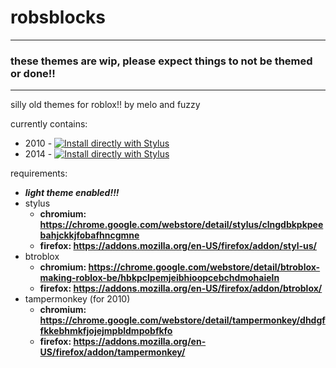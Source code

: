 # robsblocks
___
### **these themes are wip, please expect things to not be themed or done!!**
___
silly old themes for roblox!! by melo and fuzzy

currently contains:
- 2010 - [![Install directly with Stylus](https://img.shields.io/badge/Install%20directly%20with-Stylus-00adad.svg)](2010/2010.user.css)
- 2014 - [![Install directly with Stylus](https://img.shields.io/badge/Install%20directly%20with-Stylus-00adad.svg)](2014/2014.user.css)

requirements:
- ***light theme enabled!!!***
- stylus
	- **chromium: https://chrome.google.com/webstore/detail/stylus/clngdbkpkpeebahjckkjfobafhncgmne**
	- **firefox: https://addons.mozilla.org/en-US/firefox/addon/styl-us/**
- btroblox
	- **chromium: https://chrome.google.com/webstore/detail/btroblox-making-roblox-be/hbkpclpemjeibhioopcebchdmohaieln**
	- **firefox: https://addons.mozilla.org/en-US/firefox/addon/btroblox/**
- tampermonkey (for 2010)
	- **chromium: https://chrome.google.com/webstore/detail/tampermonkey/dhdgffkkebhmkfjojejmpbldmpobfkfo**
	- **firefox: https://addons.mozilla.org/en-US/firefox/addon/tampermonkey/**
